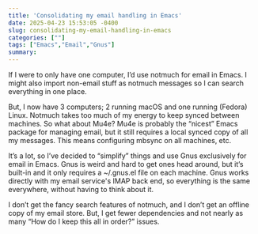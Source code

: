 ```yaml
---
title: 'Consolidating my email handling in Emacs'
date: 2025-04-23 15:53:05 -0400
slug: consolidating-my-email-handling-in-emacs
categories: [""]
tags: ["Emacs","Email","Gnus"]
summary: 
---
```


If I were to only have one computer, I’d use notmuch for email in Emacs. I might also import non-email stuff as notmuch messages so I can search everything in one place.

But, I now have 3 computers; 2 running macOS and one running (Fedora) Linux. Notmuch takes too much of my energy to keep synced between machines. So what about Mu4e? Mu4e is probably the “nicest” Emacs package for managing email, but it still requires a local synced copy of all my messages. This means configuring mbsync on all machines, etc.

It’s a lot, so I’ve decided to “simplify” things and use Gnus exclusively for email in Emacs. Gnus is weird and hard to get ones head around, but it’s built-in and it only requires a ~/.gnus.el file on each machine. Gnus works directly with my email service's IMAP back end, so everything is the same everywhere, without having to think about it.

I don’t get the fancy search features of notmuch, and I don’t get an offline copy of my email store. But, I get fewer dependencies and not nearly as many “How do I keep this all in order?” issues.
